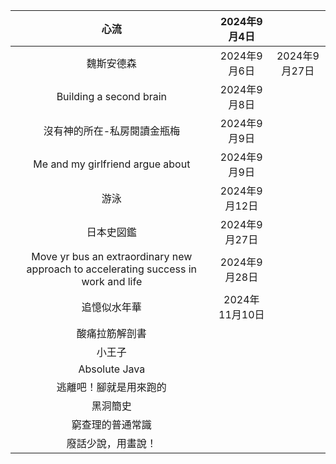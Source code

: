 | 心流                                                                                 | 2024年9月4日   |            |
|:----------------------------------------------------------------------------------:|:-----------:|:----------:|
| 魏斯安德森                                                                              | 2024年9月6日   | 2024年9月27日 |
| Building a second brain                                                            | 2024年9月8日   |            |
| 沒有神的所在-私房閱讀金瓶梅                                                                     | 2024年9月9日   |            |
| Me and my girlfriend argue about                                                   | 2024年9月9日   |            |
| 游泳                                                                                 | 2024年9月12日  |            |
| 日本史図鑑                                                                              | 2024年9月27日  |            |
| Move yr bus an extraordinary new approach to accelerating success in work and life | 2024年9月28日  |            |
| 追憶似水年華                                                                             | 2024年11月10日 |            |
| 酸痛拉筋解剖書                                                                            |             |            |
| 小王子                                                                                |             |            |
| Absolute Java                                                                      |             |            |
| 逃離吧！腳就是用來跑的                                                                        |             |            |
| 黑洞簡史                                                                               |             |            |
| 窮查理的普通常識                                                                           |             |            |
| 廢話少說，用畫說！                                                                          |             |            |
